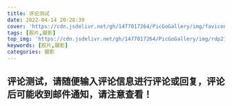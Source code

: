 ```yaml
---
title: 评论测试
date: 2022-04-14 20:28:39
cover: 'https://cdn.jsdelivr.net/gh/1477017264/PicGoGallery/img/favicon.png'
tags: [胶片,摄影]
top_img: 'https://cdn.jsdelivr.net/gh/1477017264/PicGoGallery/img/rdp210905.jpg'
keywords: [胶片,摄影]
categories: 摄影
---
```


<h2>评论测试，请随便输入评论信息进行评论或回复，评论后可能收到邮件通知，请注意查看！</h2>